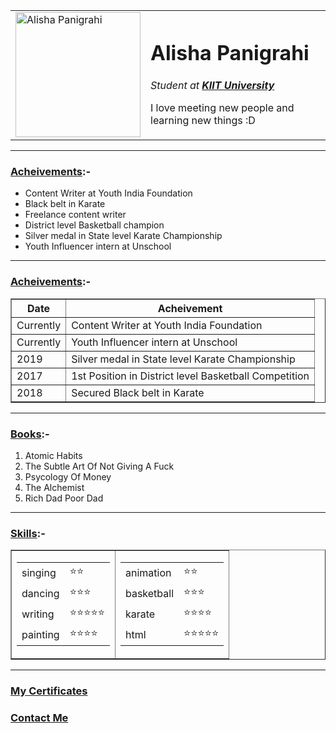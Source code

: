 <!DOCTYPE html>
<html lang="en" dir="ltr">

<head>
  <meta charset="utf-8">
  <title> Alisha Panigrahi❤️ </title>
</head>

<body>
  <table cellspacing="20">
    <tr>
      <td><img src="C:\Users\KIIT\Desktop\Web.Dev. Udemy\HTML - Personal Site\images\Alisha Panigrahi.png" alt="Alisha Panigrahi" width="200" height="200"></td>
      <td>
        <h1>Alisha Panigrahi</h1>
        <p><em>Student at <a href="https://kiit.ac.in/"><strong>KIIT University</strong></em></a> </p>
        <p>I love meeting new people and learning new things :D </p>
      </td>
    </tr>
  </table>

<hr>
  <h3><strong><u>Acheivements</u></strong>:-</h3>
  <ul>
    <li>Content Writer at Youth India Foundation</li>
    <li>Black belt in Karate</li>
    <li>Freelance content writer</li>
    <li>District level Basketball champion</li>
    <li>Silver medal in State level Karate Championship</li>
    <li>Youth Influencer intern at Unschool</li>
  </ul>
<hr>
  <h3><strong><u>Acheivements</u></strong>:-</h3>
  <table border="1">
    <thead>
      <tr>
        <th>Date</th>
        <th>Acheivement</th>
      </tr>
    </thead>
    <tbody>
      <tr>
        <td>Currently</td>
        <td>Content Writer at Youth India Foundation</td>
      </tr>
      <tr>
        <td>Currently</td>
        <td>Youth Influencer intern at Unschool</td>
      </tr>
      <tr>
        <td>2019</td>
        <td>Silver medal in State level Karate Championship</td>
      </tr>
      <tr>
        <td>2017</td>
        <td>1st Position in District level Basketball Competition</td>
      </tr>
      <tr>
        <td>2018</td>
        <td>Secured Black belt in Karate</td>
      </tr>
    </tbody>
  </table>

  <hr>
  <h3><strong><u>Books</u></strong>:-</h3>
  <ol>
    <li>Atomic Habits</li>
    <li>The Subtle Art Of Not Giving A Fuck</li>
    <li>Psycology Of Money</li>
    <li>The Alchemist</li>
    <li>Rich Dad Poor Dad</li>
  </ol>
  <hr>

  <h3><strong><u>Skills</u></strong>:-</h3>

  <table border="1">
    <tr>
      <td>
        <table cellspacing="10">
          <tr>
            <td>singing</td>
            <td>⭐⭐</td>
          </tr>
          <tr>
            <td>dancing</td>
            <td>⭐⭐⭐</td>
          </tr>
          <tr>
            <td>writing</td>
            <td>⭐⭐⭐⭐⭐</td>
          </tr>
          <tr>
            <td>painting</td>
            <td>⭐⭐⭐⭐</td>
          </tr>
        </table>
      </td>
      <td>
        <table cellspacing="10">
          <tr>
            <td>animation</td>
            <td>⭐⭐</td>
          </tr>
          <tr>
            <td>basketball</td>
            <td>⭐⭐⭐</td>
          </tr>
          <tr>
            <td>karate</td>
            <td>⭐⭐⭐⭐</td>
          </tr>
          <tr>
            <td>html</td>
            <td>⭐⭐⭐⭐⭐</td>
          </tr>
        </table>
      </td>
    </tr>
  </table>
<hr>




  <h3><a href="C:\Users\KIIT\Desktop\Web.Dev. Udemy\HTML - Personal Site\certificates.HTML">My Certificates</a></h3>
  <h3><a href="C:\Users\KIIT\Desktop\Web.Dev. Udemy\HTML - Personal Site\Contact Details.HTML">Contact Me</a></h3>

</html>
